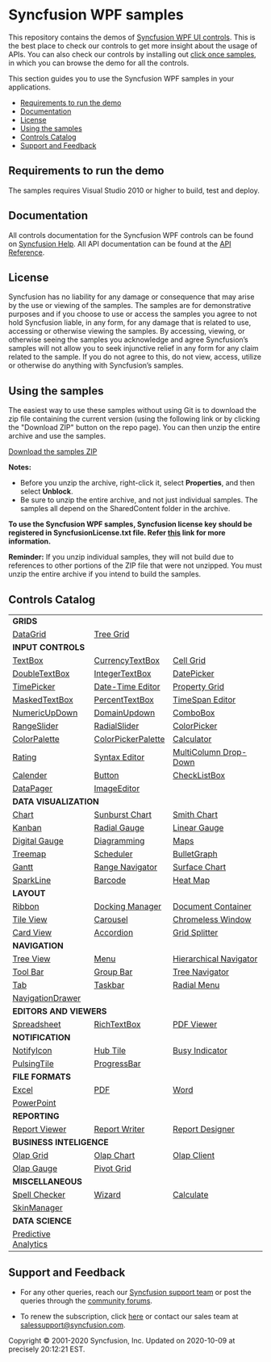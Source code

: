 # Syncfusion WPF samples 

This repository contains the demos of [Syncfusion WPF UI controls](https://www.syncfusion.com/products/wpf?utm_source=github&utm_medium=listing). This is the best place to check our controls to get more insight about the usage of APIs. You can also check our controls by installing out [click once samples](https://www.syncfusion.com/demos), in which you can browse the demo for all the controls.

This section guides you to use the Syncfusion WPF samples in your applications.

* [Requirements to run the demo](#requirements-to-run-the-demo)
* [Documentation](#documentation)
* [License](#license)
* [Using the samples](#using-the-samples)
* [Controls Catalog](#controls-catalog)
* [Support and Feedback](#support-and-feedback)

## <a name="requirements-to-run-the-demo"></a>Requirements to run the demo ##

The samples requires Visual Studio 2010 or higher to build, test and deploy. 

## <a name="documentation"></a>Documentation ##

All controls documentation for the Syncfusion WPF controls can be found on [Syncfusion Help](https://help.syncfusion.com/wpf/welcome-to-syncfusion-essential-wpf?utm_source=github&utm_medium=listing). All API documentation can be found at the [API Reference](https://help.syncfusion.com/cr/wpf?utm_source=github&utm_medium=listing).

## <a name="license"></a>License ##

Syncfusion has no liability for any damage or consequence that may arise by the use or viewing of the samples. The samples are for demonstrative purposes and if you choose to use or access the samples you agree to not hold Syncfusion liable, in any form, for any damage that is related to use, accessing or otherwise viewing the samples. By accessing, viewing, or otherwise seeing the samples you acknowledge and agree Syncfusion’s samples will not allow you to seek injunctive relief in any form for any claim related to the sample. If you do not agree to this, do not view, access, utilize or otherwise do anything with Syncfusion’s samples.

## <a name="using-the-samples"></a>Using the samples ##

The easiest way to use these samples without using Git is to download the zip file containing the current version (using the following link or by clicking the "Download ZIP" button on the repo page). You can then unzip the entire archive and use the samples.

   [Download the samples ZIP](../../archive/master.zip)

   **Notes:** 
   * Before you unzip the archive, right-click it, select **Properties**, and then select **Unblock**.
   * Be sure to unzip the entire archive, and not just individual samples. The samples all depend on the SharedContent folder in the archive.  

**To use the Syncfusion WPF samples, Syncfusion license key should be registered in SyncfusionLicense.txt file. Refer [this](https://www.syncfusion.com/kb/9002?utm_source=github&utm_medium=listing) link for more information.**



**Reminder:** If you unzip individual samples, they will not build due to references to other portions of the ZIP file that were not unzipped. You must unzip the entire archive if you intend to build the samples.


## <a name="controls-catalog"></a>Controls Catalog ## 

<table>
  <tr>
    <td colspan="3" rowspan="1">
    <b>GRIDS<b>
    </td>
</tr>    
<tr>
  <td>
    <a href="DataGrid">DataGrid</a>
  </td>
  <td>
    <a href="TreeGrid">Tree Grid</a>
  </td>
  <td/>
</tr>
<tr> 
  <td colspan="3" rowspan="1"><b>INPUT CONTROLS</b></td>
</tr>
<tr>
  
<td>
<a href="AutoComplete">TextBox</a>
</td>
<td>
<a href="Input%20Controls/Currency%20TextBox">CurrencyTextBox</a>
</td>
<td>
    <a href="GridControl">Cell Grid</a>
  </td>
</tr>
  <tr>
  <td>
<a href="Input%20Controls/Double%20TextBox">DoubleTextBox</a>
</td>
  <td>
<a href="Input%20Controls/Integer%20TextBox">IntegerTextBox</a>
</td>
  <td>
<a href="DateTimePicker/DatePicker">DatePicker</a>
</td>

</tr>
   <tr>
   <td>
  <a href="DateTimePicker/TimePicker">TimePicker</a>
</td>
<td>
<a href="Input%20Controls/DateTime%20Edit">Date-Time Editor</a>
</td>
<td>
    <a href="PropertyGrid">Property Grid</a>
  </td>
</tr>
  
   <tr>
    <td>
    <a href="Input%20Controls/Masked%20Text%20Box">MaskedTextBox</a>
</td>
  <td>
<a href="Input%20Controls/Percent%20TextBox">PercentTextBox</a>
</td>
<td>
<a href="Input%20Controls/TimeSpan%20Edit">TimeSpan Editor</a>
</td>
</tr>
<tr>
<td>
<a href="Input%20Controls/UpDown">NumericUpDown</a>
</td>
  <td>
<a href="Input%20Controls/Domain%20UpDown">DomainUpdown</a>
</td>
<td>
<a href="ComboBoxAdv">ComboBox</a>
</td>
</tr>
<tr>
<td>
<a href="Range%20Slider/Range%20Slider">RangeSlider</a>
</td>
<td>
<a href="RadialSlider">RadialSlider</a>
</td>
<td>
<a href="Color%20Picker/Color%20Picker">ColorPicker</a>
</td>
</tr>
<tr>
<td>
<a href="ColorPallete">ColorPalette</a>
</td>
<td>
<a href="Color%20Picker/Color%20Picker%20Palette">ColorPickerPalette</a>
</td>
<td>
<a href="Calculator/Calculator">Calculator</a>
</td>
</tr>
<tr>
<td>
<a href="Rating">Rating</a>
</td>
<td>
  <a href="Syntax%20Editor/Language-Based%20Highlighting">Syntax Editor</a>
</td>
<td>
<a href="MultiColumn%20Dropdown/MultiColumnDropDownDemo">MultiColumn Drop-Down</a>
</td>
</tr>
<tr>
<td>
<a href="Calendar">Calender</a>
</td>
<td>
<a href="Buttons">Button</a>
</td>
<td>
<a href="CheckListBox">CheckListBox</a>
</td>
</tr>
<tr>
<td>
<a href="DataPager">DataPager</td>
</td>
<td>
<a href="Image%20Editor">ImageEditor</a>
</td>
<td/>
</tr>

<tr>
    <td colspan="3" rowspan="1">
    <b>DATA VISUALIZATION<b>
    </td>
</tr>  
  
  <tr>
<td>
<a href="Chart">Chart</a>
</td>
<td>
<a href="Sunburst%20Chart">Sunburst Chart</a>
</td>
<td>
<a href="Smith%20Chart">Smith Chart</a>
</td>

</tr>
  <tr>
  <td>
<a href="Kanban">Kanban</a>
</td>
<td>
<a href="Gauges/CircularGauge">Radial Gauge</a>
</td>
<td>
<a href="Gauges/LinearGauge">Linear Gauge</a>
</td>

</tr>
   <tr>
   <td>
<a href="Gauges/DigitalGauge">Digital Gauge</a>
</td>
<td>
<a href="Diagram">Diagramming</a>
</td>
<td>
<a href="Map">Maps</a>
</td>
</tr>
  
   <tr>
   <td>
<a href="TreeMap">Treemap</a>
</td>
<td>
<a href="Schedule">Scheduler</a>
</td>
<td>
<a href="BulletGraph">BulletGraph</a>
</td>

</tr>
<tr>
<td>
<a href="Gantt">Gantt</a>
</td>
<td>
<a href="Chart/DateTimeRangeNavigator">Range Navigator</a>
</td>
<td>
<a href="Chart/Surface%20Chart">Surface Chart</a>
</td>
</tr>
<tr>
<td>
<a href="Chart/SparkLine">SparkLine</a>
</td>

<td>
<a href="Barcode">Barcode</a>
</td>
<td>
<a href="HeatMap">Heat Map</a>
</td>
</tr>

<tr> 
  <td colspan="3" rowspan="1"><b>LAYOUT</b></td>
</tr>
<tr>
  <td>
<a href="Ribbon">Ribbon</a>
</td>
<td>
<a href="Docking%20Manager">Docking Manager</a>
</td>
<td>
<a href="Docking%20Manager/Document%20Container">Document Container</a>
</td>

</tr>
  <tr>
  <td>
<a href="Tile%20View">Tile View</a>
</td>
  <td>
<a href="Carousel/Carousel">Carousel</a>
</td>
  <td>
<a href="Chromeless%20Window/Chromeless%20Window">Chromeless Window</a>
</td>

</tr>
<tr>
<td>
<a href="Card%20View/Card%20View">Card View</a>
</td>
<td>
<a href="Accordion">Accordion</a>
</td>
<td>
<a href="GridSplitter/Getting%20Started">Grid Splitter</a>
</td>
</tr>

<tr> 
  <td colspan="3" rowspan="1"><b>NAVIGATION</b></td>
</tr>
<tr>
  <td>
<a href="Tree%20View">Tree View</a>
</td>
<td>
<a href="Menu%20Control">Menu</a>
</td>
<td>
<a href="Hierarchy%20Navigator/Getting%20Started">Hierarchical Navigator</a>
</td>
</tr>
  <tr>
  <td>
<a href="ToolBar/Getting%20Started">Tool Bar</a>
</td>

  <td>
<a href="GroupBar">Group Bar</a>
</td>
 <td>
<a href="TreeNavigator">Tree Navigator</a>
</td>
</tr>
  <tr>
  
</tr>
<tr>
  <td>
<a href="TabControl">Tab</a>
</td>
<td>
<a href="TaskBar/Getting%20Started">Taskbar</a>
</td>
<td>
<a href="RadialMenu">Radial Menu</a>
</td>
</tr>
<tr>
<td>
<a href="Navigation%20Drawer/Getting%20Started">NavigationDrawer</a>
</td>
<td/>
<td/>
</tr>

<tr><td colspan="3" rowspan="1"><b>EDITORS AND VIEWERS</b></td></tr>
<tr>
<td>
    <a href="Spreadsheet">Spreadsheet</a>
  </td>
  
 <td>
<a href="RichTextBox">RichTextBox</a>
</td>
<td>
<a href="PDF%20Viewer">PDF Viewer</a>
</td>
</tr>

<tr><td colspan="3" rowspan="1"><b> NOTIFICATION</b></td></tr>
<tr>
<td>
<a href="Notify%20Icon/Notify%20Icon">NotifyIcon</a>
</td>
<td>
<a href="HubTile">Hub Tile</a>
</td>
 <td>
 <a href="Busy%20Indicator">Busy Indicator</a>
</tr>
<tr>
<td>
<a href="PulsingTile">PulsingTile</a>
</td>
<td>
<a href="SfProgressBar">ProgressBar</a>
</td>
<td/>
</tr>

<tr><td colspan="3" rowspan="1"><b>FILE FORMATS</b></td></tr>
<tr>
  <td>
   <a href="XlsIO">Excel</a>
</td>
<td>
<a href="PDF">PDF</a>
</td>
<td>
<a href="DocIO">Word</a>
</td>
  </tr>
  <tr>
 <td>
<a href="Presentation">PowerPoint</a>
</td>
  <td/>
  <td/>
</tr>

<tr><td colspan="3" rowspan="1"><b>REPORTING</b></td></tr>
<tr>
  <td>
   <a href="Report%20Viewer">Report Viewer</a>
</td>
<td>
<a href="Report%20Writer">Report Writer</a>
</td>
<td>
<a href="Report%20Designer">Report Designer</a>
</td>

</tr>

<tr><td colspan="3" rowspan="1"><b>BUSINESS INTELIGENCE</b></td></tr>
<tr>
  <td>
   <a href="OlapGrid">Olap Grid</a>
</td>
<td>
<a href="OlapChart">Olap Chart</a>
</td>
<td>
<a href="OlapClient">Olap Client</a>
</td>
  </tr>
  <tr>
<td>
<a href="OlapGauge">Olap Gauge</a>
</td>
  <td>
<a href="Pivot%20Grid">Pivot Grid</a>
</td>
  <td/>
</tr>

<tr><td colspan="3" rowspan="1"><b>MISCELLANEOUS</b></td></tr>
<tr>
<td>
<a href="SfSpellChecker">Spell Checker</a>
</td>
<td>
<a href="Wizard/Wizard%20Control">Wizard</a>
</td>
  <td>
<a href="Calculate">Calculate</a>
</td>
</tr>
<tr>
<td>
<a href="Skin%20Manager">SkinManager</a>
</td>
<td/>
<td/>
</tr>

<tr> 
  <td colspan="3" rowspan="1"><b>DATA SCIENCE</b></td>
</tr>
<tr>
  <td>
<a href="Predictive%20Analytics/PMMLWPFSampleBrowser">Predictive Analytics</a>
</td>
<td/>
  <td/>
</tr>
</table>

## <a name="support-and-feedback"></a>Support and Feedback ##

* For any other queries, reach our [Syncfusion support team](https://www.syncfusion.com/support/directtrac/incidents/newincident?utm_source=github&utm_medium=listing) or post the queries through the [community forums](https://www.syncfusion.com/forums?utm_source=github&utm_medium=listing).

* To renew the subscription, click [here](https://www.syncfusion.com/sales/products?utm_source=github&utm_medium=listing) or contact our sales team at <salessupport@syncfusion.com>.

<p>Copyright © 2001-2020 Syncfusion, Inc. Updated on 2020-10-09 at precisely 20:12:21 EST.</p>
  
